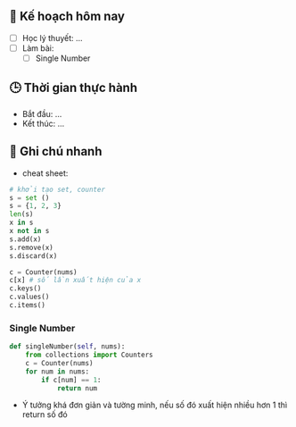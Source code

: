 

## 🎯 Kế hoạch hôm nay
- [ ] Học lý thuyết: ...
- [ ] Làm bài:
  - [ ] Single Number

## 🕒 Thời gian thực hành
- Bắt đầu: ...
- Kết thúc: ...

## 🧠 Ghi chú nhanh
- cheat sheet: 
```python
# khởi tạo set, counter 
s = set ()
s = {1, 2, 3}
len(s)
x in s 
x not in s
s.add(x)
s.remove(x)
s.discard(x)

c = Counter(nums)
c[x] # số lần xuất hiện của x
c.keys()
c.values()
c.items()
```


### Single Number 
```python 
def singleNumber(self, nums):
	from collections import Counters
	c = Counter(nums)
	for num in nums:
		if c[num] == 1:
			return num  
```

- Ý tưởng khá đơn giản và tường minh, nếu số đó xuất hiện nhiều hơn 1 thì return số đó 